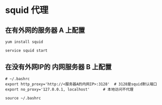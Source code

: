 # squid 代理

## 在有外网的服务器 A 上配置

```shell
yum install squid
```

```shell
service squid start
```


## 在没有外网IP的 内网服务器 B 上配置

```shell
# ~/.bashrc
export http_proxy='http://<服务器A的内网IP>:3128'  # 3128是squid默认端口
export no_proxy='127.0.0.1, localhost'      # 本地访问不代理

source ~/.bashrc
```
